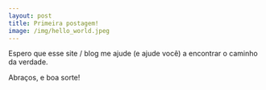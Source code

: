 ```yaml
---
layout: post
title: Primeira postagem!
image: /img/hello_world.jpeg
---
```


Espero que esse site / blog me ajude (e ajude você) a encontrar o caminho da verdade.

Abraços, e boa sorte!
